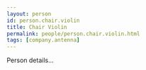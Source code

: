 ```yaml
---
layout: person
id: person.chair.violin
title: Chair Violin
permalink: people/person.chair.violin.html
tags: [company.antenna]
---
```


Person details...